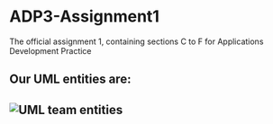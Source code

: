 # ADP3-Assignment1
The official assignment 1, containing sections C to F for Applications Development Practice

Our UML entities are:
---------------------
![UML team entities](https://user-images.githubusercontent.com/80794017/161523048-b0dee54c-eb4b-455d-9dcf-01e041601a2a.PNG)
---------------------
